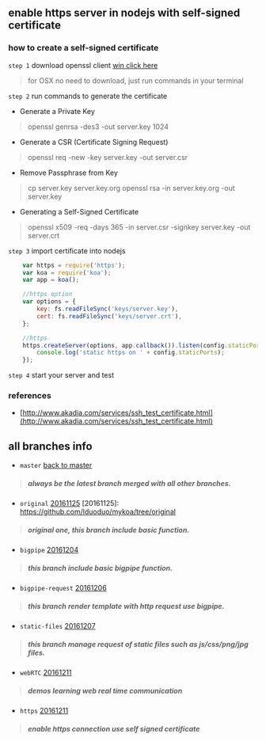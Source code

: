 
## enable https server in nodejs with self-signed certificate
### how to create a self-signed certificate
`step 1` download openssl client
 [win click here](http://slproweb.com/products/Win32OpenSSL.html)
 > for OSX no need to download, just run commands in your terminal

`step 2` run commands to generate the certificate
+ Generate a Private Key
 > openssl genrsa -des3 -out server.key 1024

+ Generate a CSR (Certificate Signing Request)
 > openssl req -new -key server.key -out server.csr

+ Remove Passphrase from Key
 > cp server.key server.key.org
 > openssl rsa -in server.key.org -out server.key

+ Generating a Self-Signed Certificate
 > openssl x509 -req -days 365 -in server.csr -signkey server.key -out server.crt

`step 3` import certificate into nodejs
``` javascript
    var https = require('https');
    var koa = require('koa');
    var app = koa();

    //https option
    var options = {
        key: fs.readFileSync('keys/server.key'),
        cert: fs.readFileSync('keys/server.crt'),
    };

    //https
    https.createServer(options, app.callback()).listen(config.staticPorts, function () {
        console.log('static https on ' + config.staticPorts);
    });

```
`step 4` start your server and test

### references
 + [http://www.akadia.com/services/ssh_test_certificate.html](http://www.akadia.com/services/ssh_test_certificate.html)


## all branches info

+ `master` [back to master](https://github.com/lduoduo/mykoa)
 > ##### always be the latest branch merged with all other branches.

+ `original` [20161125](https://github.com/lduoduo/mykoa/tree/original)
[20161125]: https://github.com/lduoduo/mykoa/tree/original
 > ##### original one, this branch include basic function.
 
+ `bigpipe` [20161204](https://github.com/lduoduo/mykoa/tree/bigpipe)
 > ##### this branch include basic bigpipe function.

+ `bigpipe-request` [20161206](https://github.com/lduoduo/mykoa/tree/bigpipe-request)
 > ##### this branch render template with http request use bigpipe.

+ `static-files` [20161207](https://github.com/lduoduo/mykoa/tree/static-files)
 > ##### this branch manage request of static files such as js/css/png/jpg files.

+ `webRTC` [20161211](https://github.com/lduoduo/mykoa/tree/webRTC)
 > ##### demos learning web real time communication

+ `https` [20161211](https://github.com/lduoduo/mykoa/tree/https)
 > ##### enable https connection use self signed certificate

